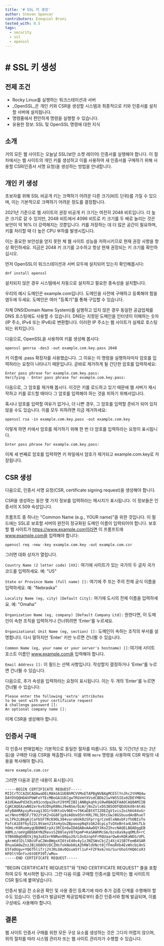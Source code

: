```yaml
---
title: '# SSL 키 생성'
author: Steven Spencer
contributors: Ezequiel Bruni
tested_with: 8.5
tags:
  - security
  - ssl
  - openssl
---
```

  
# # SSL 키 생성

## 전제 조건

* Rocky Linux를 실행하는 워크스테이션과 서버
* _OpenSSL_은 개인 키와 CSR을 생성할 시스템과 최종적으로 키와 인증서를 설치할 서버에 설치됩니다.
* 명령줄에서 편안하게 명령을 실행할 수 있습니다.
* 유용한 정보: SSL 및 OpenSSL 명령에 대한 지식


## 소개

거의 모든 웹 사이트는 오늘날 SSL(보안 소켓 레이어) 인증서를 실행해야 합니다. 이 절차에서는 웹 사이트의 개인 키를 생성하고 이를 사용하여 새 인증서를 구매하기 위해 사용할 CSR(인증서 서명 요청)을 생성하는 방법을 안내합니다.

## 개인 키 생성

초보자를 위해 SSL 비공개 키는 크랙하기 어려운 다른 크기(비트 단위)를 가질 수 있으며, 이는 기본적으로 크랙하기 어려운 정도를 결정합니다.

2021년 기준으로 웹 사이트의 권장 비공개 키 크기는 여전히 2048 비트입니다. 더 높은 크기로 갈 수 있지만, 2048 비트에서 4096 비트로 키 크기를 두 배로 늘리는 것은 보안이 약 16% 더 강력해지는 것뿐입니다. 키를 저장하는 데 더 많은 공간이 필요하며, 키를 처리할 때 더 높은 CPU 부하를 발생시킵니다.

이는 중요한 보안성을 얻지 못한 채 웹 사이트 성능을 저하시키므로 현재 권장 사항을 항상 확인하세요. 지금은 2048 키 크기를 고수하고 항상 현재 권장되는 키 크기를 확인하십시오.

먼저 OpenSSL이 워크스테이션과 서버 모두에 설치되어 있는지 확인해봅시다:

`dnf install openssl`

설치되지 않은 경우 시스템에서 자동으로 설치하고 필요한 종속성을 설치합니다.

우리의 예시 도메인은 example.com입니다. 도메인을 사전에 구매하고 등록해야 함을 염두에 두세요. 도메인은 여러 "등록기"를 통해 구입할 수 있습니다.

자체 DNS(Domain Name System)를 실행하고 있지 않은 경우 동일한 공급업체를 DNS 호스팅에도 사용할 수 있습니다. DNS는 지정된 도메인을 인터넷이 이해하는 숫자(IP 주소, IPv4 또는 IPv6)로 변환합니다. 이러한 IP 주소는 웹 사이트가 실제로 호스팅되는 위치입니다.

다음으로, OpenSSL을 사용하여 키를 생성해 봅시다:

`openssl genrsa -des3 -out example.com.key.pass 2048`

키 이름에 .pass 확장자를 사용했습니다. 그 이유는 이 명령을 실행하자마자 암호를 입력하라는 요청이 나타나기 때문입니다. 곧바로 제거하게 될 간단한 암호를 입력하세요:

```
Enter pass phrase for example.com.key.pass:
Verifying - Enter pass phrase for example.com.key.pass:
```

다음으로, 그 암호를 제거해 봅시다. 이것은 키를 로드하고 있기 때문에 웹 서버가 재시작하고 키를 로드할 때마다 그 암호를 입력해야 하는 것을 피하기 위해서입니다.

혹시나 암호를 입력할 여유가 없거나, 더 나쁜 경우, 그 암호를 입력할 준비가 되어 있지 않을 수도 있습니다. 이를 모두 피하려면 지금 제거하세요:

`openssl rsa -in example.com.key.pass -out example.com.key`

이렇게 하면 키에서 암호를 제거하기 위해 한 번 더 암호를 입력하라는 요청이 표시됩니다.

`Enter pass phrase for example.com.key.pass:`

이제 세 번째로 암호를 입력하면 키 파일에서 암호가 제거되고 example.com.key로 저장됩니다.

## CSR 생성

다음으로, 인증서 서명 요청(CSR, certificate signing request)을 생성해야 합니다.

CSR을 생성하는 동안 몇 가지 정보를 입력하라는 메시지가 표시됩니다. 이 정보들은 인증서의 X.509 속성입니다.

프롬프트 중 하나는 "Common Name (e.g., YOUR name)"을 위한 것입니다. 이 필드에는 SSL로 보호할 서버의 완전히 정규화된 도메인 이름이 입력되어야 합니다. 보호할 웹 사이트가 https://www.example.com이라면 이 프롬프트에 www.example.com을 입력해야 합니다:

`openssl req -new -key example.com.key -out example.com.csr`

그러면 대화 상자가 열립니다.

`Country Name (2 letter code) [XX]:` 여기에 사이트가 있는 국가의 두 글자 국가 코드를 입력하세요. 예: "US"

`State or Province Name (full name) []:` 여기에 주 또는 주의 전체 공식 이름을 입력하세요. 예: "Nebraska"

`Locality Name (eg, city) [Default City]:` 여기에 도시의 전체 이름을 입력하세요. 예: "Omaha"

`Organization Name (eg, company) [Default Company Ltd]:` 원한다면, 이 도메인이 속한 조직을 입력하거나 건너뛰려면 'Enter'를 누르세요.

`Organizational Unit Name (eg, section) []:` 도메인이 속하는 조직의 부서를 설명합니다. 다시 말하지만 'Enter' 키만 누르면 건너뛸 수 있습니다.

`Common Name (eg, your name or your server's hostname) []:`여기에 사이트 호스트 이름인 www.example.com을 입력해야 합니다.

`Email Address []:` 이 필드는 선택 사항입니다. 작성할지 결정하거나 'Enter'를 누르면 건너뛸 수 있습니다.

다음으로, 추가 속성을 입력하라는 요청이 표시됩니다. 이는 두 개의 'Enter'를 누르면 건너뛸 수 있습니다:

```
Please enter the following 'extra' attributes
to be sent with your certificate request
A challenge password []:
An optional company name []:
```

이제 CSR을 생성해야 합니다.

## 인증서 구매

각 인증서 판매업체는 기본적으로 동일한 절차를 따릅니다. SSL 및 기간(1년 또는 2년 등)을 구매한 다음 CSR을 제출합니다. 이를 위해 `more` 명령을 사용하여 CSR 파일의 내용을 복사해야 합니다.

`more example.com.csr`

그러면 다음과 같은 내용이 표시됩니다.

```
-----BEGIN CERTIFICATE REQUEST-----
MIICrTCCAZUCAQAwaDELMAkGA1UEBhMCVVMxETAPBgNVBAgMCE5lYnJhc2thMQ4w
DAYDVQQHDAVPbWFoYTEcMBoGA1UECgwTRGVmYXVsdCBDb21wYW55IEx0ZDEYMBYG
A1UEAwwPd3d3Lm91cndpa2kuY29tMIIBIjANBgkqhkiG9w0BAQEFAAOCAQ8AMIIB
CgKCAQEAzwN02erkv9JDhpR8NsJ9eNSm/bLW/jNsZxlxOS3BSOOfQDdUkX0rAt4G
nFyBAHRAyxyRvxag13O1rVdKtxUv96E+v76KaEBtXTIZOEZgV1visZoih6U44xGr
wcrNnotMB5F/T92zYsK2+GG8F1p9zA8UxO5VrKRL7RL3DtcUwJ8GSbuudAnBhueT
nLlPk2LB6g6jCaYbSF7RcK9OL304varo6Uk0zSFprrg/Cze8lxNAxbFzfhOBIsTo
PafcA1E8f6y522L9Vaen21XsHyUuZBpooopNqXsG62dcpLy7sOXeBnta4LbHsTLb
hOmLrK8RummygUB8NKErpXz3RCEn6wIDAQABoAAwDQYJKoZIhvcNAQELBQADggEB
ABMLz/omVg8BbbKYNZRevsSZ80leyV8TXpmP+KaSAWhMcGm/bzx8aVAyqOMLR+rC
V7B68BqOdBtkj9g3u8IerKNRwv00pu2O/LOsOznphFrRQUaarQwAvKQKaNEG/UPL
gArmKdlDilXBcUFaC2WxBWgxXI6tsE40v4y1zJNZSWsCbjZj4Xj41SB7FemB4SAR
RhuaGAOwZnzJBjX60OVzDCZHsfokNobHiAZhRWldVNct0jfFmoRXb4EvWVcbLHnS
E5feDUgu+YQ6ThliTrj2VJRLOAv0Qsum5Yl1uF+FZF9x6/nU/SurUhoSYHQ6Co93
HFOltYOnfvz6tOEP39T/wMo=
-----END CERTIFICATE REQUEST-----
```

"BEGIN CERTIFICATE REQUEST"와 "END CERTIFICATE REQUEST" 줄을 포함하여 모두 복사하면 됩니다. 그런 다음 이를 구매할 인증서를 입력하는 웹 사이트의 CSR 필드에 붙여넣습니다.

인증서 발급 전 소유권 확인 및 사용 중인 등록기에 따라 추가 검증 단계를 수행해야 할 수도 있습니다. 인증서가 발급되면 제공업체로부터 중간 인증서와 함께 발급되며, 이를 구성에도 사용해야 합니다.

## 결론

웹 사이트 인증서 구매를 위한 모든 구성 요소를 생성하는 것은 그다지 어렵지 않으며, 위의 절차를 따라 시스템 관리자 또는 웹 사이트 관리자가 수행할 수 있습니다.
